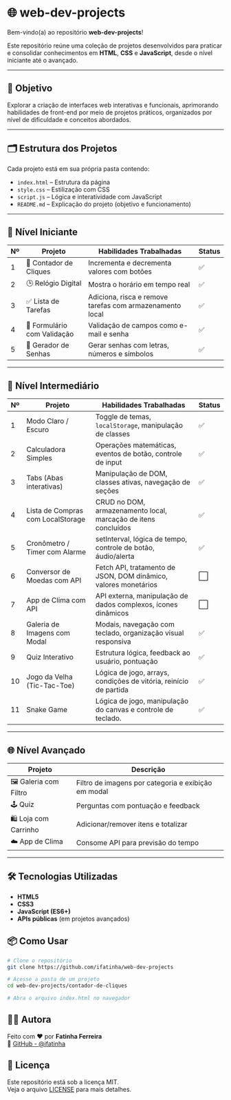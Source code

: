 # 🌐 web-dev-projects

Bem-vindo(a) ao repositório **web-dev-projects**!

Este repositório reúne uma coleção de projetos desenvolvidos para praticar e consolidar conhecimentos em **HTML**, **CSS** e **JavaScript**, desde o nível iniciante até o avançado.

---

## 🎯 Objetivo

Explorar a criação de interfaces web interativas e funcionais, aprimorando habilidades de front-end por meio de projetos práticos, organizados por nível de dificuldade e conceitos abordados.

---

## 🗂️ Estrutura dos Projetos

Cada projeto está em sua própria pasta contendo:

- `index.html` – Estrutura da página
- `style.css` – Estilização com CSS
- `script.js` – Lógica e interatividade com JavaScript
- `README.md` – Explicação do projeto (objetivo e funcionamento)

---

## 🔰 Nível Iniciante

| Nº  | Projeto                     | Habilidades Trabalhadas                                  | Status |
| --- | --------------------------- | -------------------------------------------------------- | ------ |
| 1   | 📌 Contador de Cliques      | Incrementa e decrementa valores com botões               | ✅     |
| 2   | 🕒 Relógio Digital          | Mostra o horário em tempo real                           | ✅     |
| 3   | ✅ Lista de Tarefas         | Adiciona, risca e remove tarefas com armazenamento local | ✅     |
| 4   | 📝 Formulário com Validação | Validação de campos como e-mail e senha                  | ✅     |
| 5   | 🔏 Gerador de Senhas        | Gerar senhas com letras, números e símbolos              | ✅     |

---

## 🚀 Nível Intermediário

| Nº  | Projeto                           | Habilidades Trabalhadas                                           | Status |
| --- | --------------------------------- | ----------------------------------------------------------------- | ------ |
| 1   | Modo Claro / Escuro               | Toggle de temas, `localStorage`, manipulação de classes           | ✅     |
| 2   | Calculadora Simples               | Operações matemáticas, eventos de botão, controle de input        | ✅     |
| 3   | Tabs (Abas interativas)           | Manipulação de DOM, classes ativas, navegação de seções           | ✅     |
| 4   | Lista de Compras com LocalStorage | CRUD no DOM, armazenamento local, marcação de itens concluídos    | ✅     |
| 5   | Cronômetro / Timer com Alarme     | setInterval, lógica de tempo, controle de botão, áudio/alerta     | ✅     |
| 6   | Conversor de Moedas com API       | Fetch API, tratamento de JSON, DOM dinâmico, valores monetários   | ⬜     |
| 7   | App de Clima com API              | API externa, manipulação de dados complexos, ícones dinâmicos     | ⬜     |
| 8   | Galeria de Imagens com Modal      | Modais, navegação com teclado, organização visual responsiva      | ✅     |
| 9   | Quiz Interativo                   | Estrutura lógica, feedback ao usuário, pontuação                  | ✅     |
| 10  | Jogo da Velha (Tic-Tac-Toe)       | Lógica de jogo, arrays, condições de vitória, reinício de partida | ✅     |
| 11  | Snake Game                        | Lógica de jogo, manipulação do canvas e controle de teclado.      | ✅     |

---

## 🌐 Nível Avançado

| Projeto               | Descrição                                           |
| --------------------- | --------------------------------------------------- |
| 🖼️ Galeria com Filtro | Filtro de imagens por categoria e exibição em modal |
| 🕹️ Quiz               | Perguntas com pontuação e feedback                  |
| 🛍️ Loja com Carrinho  | Adicionar/remover itens e totalizar                 |
| ☁️ App de Clima       | Consome API para previsão do tempo                  |

---

## 🛠️ Tecnologias Utilizadas

- **HTML5**
- **CSS3**
- **JavaScript (ES6+)**
- **APIs públicas** (em projetos avançados)

## 📦 Como Usar

```bash
# Clone o repositório
git clone https://github.com/ifatinha/web-dev-projects

# Acesse a pasta de um projeto
cd web-dev-projects/contador-de-cliques

# Abra o arquivo index.html no navegador
```

## 👩‍💻 Autora

Feito com ❤️ por **Fatinha Ferreira**  
🔗 [GitHub - @ifatinha](https://github.com/ifatinha)

## 📜 Licença

Este repositório está sob a licença MIT.  
Veja o arquivo [LICENSE](./LICENSE) para mais detalhes.

